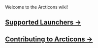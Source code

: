 Welcome to the Arcticons wiki!

## [Supported Launchers →](https://github.com/Arcticons-Team/Arcticons/wiki/Supported-Launchers)  
## [Contributing to Arcticons →](https://github.com/Arcticons-Team/Arcticons/wiki/Contributing) 